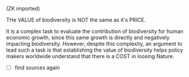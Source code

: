
(ZK imported)

THe VALUE of biodiversity is NOT the same as it's PRICE.

It is a complex task to evaluate the contribution of biodiversity for human economic growth, since this same growth is directly and negatively impacting biodiversity.
However, despite this complexity, an argument to lead such a task is that establishing the value of biodiversity helps policy makers worldwide understand that there is a COST in loosing Nature.

- [ ] find sources again 
  
